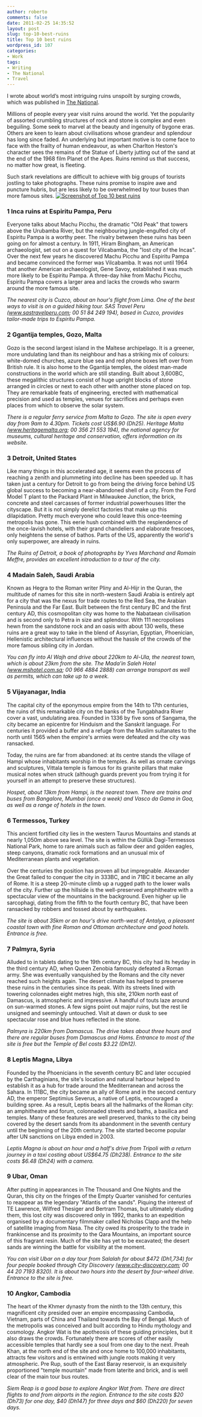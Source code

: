 ```yaml
---
author: roberto
comments: false
date: 2011-02-25 14:35:52
layout: post
slug: top-10-best-ruins
title: Top 10 best ruins
wordpress_id: 107
categories:
- Work
tags:
- Writing
- The National
- Travel
---
```


I wrote about world’s most intriguing ruins unspoilt by surging crowds, which was published in [The National](http://www.thenational.ae/lifestyle/travel/the-worlds-best-ruins?pageCount=0).


Millions of people every year visit ruins around the world. Yet the popularity of assorted crumbling structures of rock and stone is complex and even beguiling. Some seek to marvel at the beauty and ingenuity of bygone eras. Others are keen to learn about civilisations whose grandeur and splendour has long since faded. An underlying but important motive is to come face to face with the frailty of human endeavour, as when Charlton Heston's character sees the remains of the Statue of Liberty jutting out of the sand at the end of the 1968 film Planet of the Apes. Ruins remind us that success, no matter how great, is fleeting.

Such stark revelations are difficult to achieve with big groups of tourists jostling to take photographs. These ruins promise to inspire awe and puncture hubris, but are less likely to be overwhelmed by tour buses than more famous sites.
[![Screenshot of Top 10 best ruins](http://www.robertocarroll.com/wp-content/uploads/2011/02/T__2602092_T_T__.jpg)](http://www.robertocarroll.com/wp-content/uploads/2011/02/T__2602092_T_T__.jpg)


### 1 Inca ruins at Espiritu Pampa, Peru


Everyone talks about Machu Picchu, the dramatic "Old Peak" that towers above the Urubamba River, but the neighbouring jungle-engulfed city of Espiritu Pampa is a worthy peer. The rivalry between these ruins has been going on for almost a century. In 1911, Hiram Bingham, an American archaeologist, set out on a quest for Vilcabamba, the "lost city of the Incas". Over the next few years he discovered Machu Picchu and Espiritu Pampa and became convinced the former was Vilcabamba. It was not until 1964 that another American archaeologist, Gene Savoy, established it was much more likely to be Espiritu Pampa. A three-day hike from Machu Picchu, Espiritu Pampa covers a larger area and lacks the crowds who swarm around the more famous site.

_The nearest city is Cuzco, about an hour's flight from Lima. One of the best ways to visit is on a guided hiking tour. SAS Travel Peru (www.sastravelperu.com; 00 51 84 249 194), based in Cuzco, provides tailor-made trips to Espiritu Pampa._


### 2 Ggantija temples, Gozo, Malta


Gozo is the second largest island in the Maltese archipelago. It is a greener, more undulating land than its neighbour and has a striking mix of colours: white-domed churches, azure blue sea and red phone boxes left over from British rule. It is also home to the Ggantija temples, the oldest man-made constructions in the world which are still standing. Built about 3,600BC, these megalithic structures consist of huge upright blocks of stone arranged in circles or next to each other with another stone placed on top. They are remarkable feats of engineering, erected with mathematical precision and used as temples, venues for sacrifices and perhaps even places from which to observe the solar system.

_There is a regular ferry service from Malta to Gozo. The site is open every day from 9am to 4.30pm. Tickets cost US$6.90 (Dh25). Heritage Malta (www.heritagemalta.org; 00 356 21 553 194), the national agency for museums, cultural heritage and conservation, offers information on its website._


### 3 Detroit, United States


Like many things in this accelerated age, it seems even the process of reaching a zenith and plummeting into decline has been speeded up. It has taken just a century for Detroit to go from being the driving force behind US global success to becoming a near-abandoned shell of a city. From the Ford Model T plant to the Packard Plant in Milwaukee Junction, the brick, concrete and steel carcasses of former industrial powerhouses litter the cityscape. But it is not simply derelict factories that make up this dilapidation. Pretty much everyone who could leave this once-teeming metropolis has gone. This eerie hush combined with the resplendence of the once-lavish hotels, with their grand chandeliers and elaborate frescoes, only heightens the sense of bathos. Parts of the US, apparently the world's only superpower, are already in ruins.

_The Ruins of Detroit, a book of photographs by Yves Marchand and Romain Meffre, provides an excellent introduction to a tour of the city._


### 4 Madain Saleh, Saudi Arabia


Known as Hegra to the Roman writer Pliny and Al-Hijr in the Quran, the multitude of names for this site in north-western Saudi Arabia is entirely apt for a city that was the nexus for trade routes to the Red Sea, the Arabian Peninsula and the Far East. Built between the first century BC and the first century AD, this cosmopolitan city was home to the Nabataean civilisation and is second only to Petra in size and splendour. With 111 necropolises hewn from the sandstone rock and an oasis with about 130 wells, these ruins are a great way to take in the blend of Assyrian, Egyptian, Phoenician, Hellenistic architectural influences without the hassle of the crowds of the more famous sibling city in Jordan.

_You can fly into Al Wajh and drive about 220km to Al-Ula, the nearest town, which is about 23km from the site. The Mada'in Saleh Hotel (www.mshotel.com.sa; 00 966 4884 2888) can arrange transport as well as permits, which can take up to a week._


### 5 Vijayanagar, India


The capital city of the eponymous empire from the 14th to 17th centuries, the ruins of this remarkable city on the banks of the Tungabhadra River cover a vast, undulating area. Founded in 1336 by five sons of Sangama, the city became an epicentre for Hinduism and the Sanskrit language. For centuries it provided a buffer and a refuge from the Muslim sultanates to the north until 1565 when the empire's armies were defeated and the city was ransacked.

Today, the ruins are far from abandoned: at its centre stands the village of Hampi whose inhabitants worship in the temples. As well as ornate carvings and sculptures, Vittala temple is famous for its granite pillars that make musical notes when struck (although guards prevent you from trying it for yourself in an attempt to preserve these structures).

_Hospet, about 13km from Hampi, is the nearest town. There are trains and buses from Bangalore, Mumbai (once a week) and Vasco da Gama in Goa, as well as a range of hotels in the town._


### 6 Termessos, Turkey


This ancient fortified city lies in the western Taurus Mountains and stands at nearly 1,050m above sea level. The site is within the Güllük Dagi-Termessos National Park, home to rare animals such as fallow deer and golden eagles, steep canyons, dramatic rock formations and an unusual mix of Mediterranean plants and vegetation.

Over the centuries the position has proven all but impregnable. Alexander the Great failed to conquer the city in 333BC, and in 71BC it became an ally of Rome. It is a steep 20-minute climb up a rugged path to the lower walls of the city. Further up the hillside is the well-preserved amphitheatre with a spectacular view of the mountains in the background. Even higher up lie sarcophagi, dating from the fifth to the fourth century BC, that have been ransacked by robbers and tossed about by earthquakes.

_The site is about 35km or an hour's drive north-west of Antalya, a pleasant coastal town with fine Roman and Ottoman architecture and good hotels. Entrance is free._


### 7 Palmyra, Syria


Alluded to in tablets dating to the 19th century BC, this city had its heyday in the third century AD, when Queen Zenobia famously defeated a Roman army. She was eventually vanquished by the Romans and the city never reached such heights again. The desert climate has helped to preserve these ruins in the centuries since its peak. With its streets lined with towering colonnades eight metres high, this site, 210km north east of Damascus, is atmospheric and impressive. A handful of touts laze around on sun-warmed stones. A few signs point out major ruins, but the rest lie unsigned and seemingly untouched. Visit at dawn or dusk to see spectacular rose and blue hues reflected in the stone.

_Palmyra is 220km from Damascus. The drive takes about three hours and there are regular buses from Damascus and Homs. Entrance to most of the site is free but the Temple of Bel costs $3.22 (Dh12)._


### 8 Leptis Magna, Libya


Founded by the Phoenicians in the seventh century BC and later occupied by the Carthaginians, the site's location and natural harbour helped to establish it as a hub for trade around the Mediterranean and across the Sahara. In 111BC, the city became an ally of Rome and in the second century AD, the emperor Septimius Severus, a native of Leptis, encouraged a building spree. As a result, Leptis bears all the hallmarks of the Roman city: an amphitheatre and forum, colonnaded streets and baths, a basilica and temples. Many of these features are well preserved, thanks to the city being covered by the desert sands from its abandonment in the seventh century until the beginning of the 20th century. The site started become popular after UN sanctions on Libya ended in 2003.

_Leptis Magna is about an hour and a half's drive from Tripoli with a return journey in a taxi costing about US$64.75 (Dh238). Entrance to the site costs $6.48 (Dh24) with a camera._


### 9 Ubar, Oman


After putting in appearances in The Thousand and One Nights and the Quran, this city on the fringes of the Empty Quarter vanished for centuries to reappear as the legendary "Atlantis of the sands". Piquing the interest of TE Lawrence, Wilfred Thesiger and Bertram Thomas, but ultimately eluding them, this lost city was discovered only in 1992, thanks to an expedition organised by a documentary filmmaker called Nicholas Clapp and the help of satellite imaging from Nasa. The city owed its prosperity to the trade in frankincense and its proximity to the Qara Mountains, an important source of this fragrant resin. Much of the site has yet to be excavated; the desert sands are winning the battle for visibility at the moment.

_You can visit Ubar on a day tour from Salalah for about $472 (Dh1,734) for four people booked through City Discovery (www.city-discovery.com; 00 44 20 7193 8320). It is about two hours into the desert by four-wheel drive. Entrance to the site is free._


### 10 Angkor, Cambodia


The heart of the Khmer dynasty from the ninth to the 13th century, this magnificent city presided over an empire encompassing Cambodia, Vietnam, parts of China and Thailand towards the Bay of Bengal. Much of the metropolis was conceived and built according to Hindu mythology and cosmology. Angkor Wat is the apotheosis of these guiding principles, but it also draws the crowds. Fortunately there are scores of other easily accessible temples that hardly see a soul from one day to the next. Preah Khan, at the north end of the site and once home to 100,000 inhabitants, attracts few visitors and is entwined with jungle roots making it very atmospheric. Pre Rup, south of the East Baray reservoir, is an exquisitely proportioned "temple mountain" made from laterite and brick, and is well clear of the main tour bus routes.

_Siem Reap is a good base to explore Angkor Wat from. There are direct flights to and from airports in the region. Entrance to the site costs $20 (Dh73) for one day, $40 (Dh147) for three days and $60 (Dh220) for seven days._
